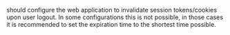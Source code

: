 <Company> should configure the web application to invalidate session tokens/cookies upon user logout. In some configurations this is not possible, in those cases it is recommended to set the expiration time to the shortest time possible.

